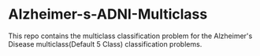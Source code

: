 # Alzheimer-s-ADNI-Multiclass
This repo contains the multiclass classification problem for the Alzheimer's Disease multiclass(Default 5 Class) classification problems.
